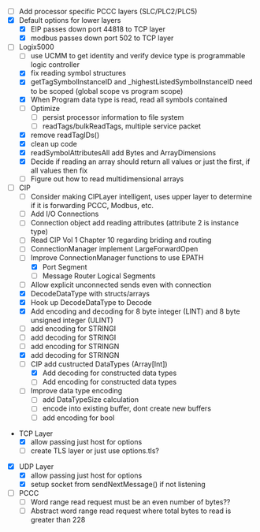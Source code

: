 - [ ] Add processor specific PCCC layers (SLC/PLC2/PLC5)
- [X] Default options for lower layers
  - [X] EIP passes down port 44818 to TCP layer
  - [X] modbus passes down port 502 to TCP layer
- [ ] Logix5000
  - [ ] use UCMM to get identity and verify device type is programmable logic controller
  - [X] fix reading symbol structures
  - [X] getTagSymbolInstanceID and _highestListedSymbolInstanceID need to be scoped (global scope vs program scope)
  - [X] When Program data type is read, read all symbols contained
  - [ ] Optimize
    - [ ] persist processor information to file system
    - [ ] readTags/bulkReadTags, multiple service packet
  - [X] remove readTagIDs()
  - [X] clean up code
  - [X] readSymbolAttributesAll add Bytes and ArrayDimensions
  - [X] Decide if reading an array should return all values or just the first, if all values then fix
  - [ ] Figure out how to read multidimensional arrays
- [ ] CIP
  - [ ] Consider making CIPLayer intelligent, uses upper layer to determine if it is forwarding PCCC, Modbus, etc.
  - [ ] Add I/O Connections
  - [ ] Connection object add reading attributes (attribute 2 is instance type)
  - [ ] Read CIP Vol 1 Chapter 10 regarding briding and routing
  - [ ] ConnectionManager implement LargeForwardOpen
  - [ ] Improve ConnectionManager functions to use EPATH
    - [X] Port Segment
    - [ ] Message Router Logical Segments
  - [ ] Allow explicit unconnected sends even with connection
  - [X] DecodeDataType with structs/arrays
  - [X] Hook up DecodeDataType to Decode
  - [X] Add encoding and decoding for 8 byte integer (LINT) and 8 byte unsigned integer (ULINT)
  - [ ] add encoding for STRINGI
  - [ ] add decoding for STRINGI
  - [ ] add encoding for STRINGN
  - [X] add decoding for STRINGN
  - [ ] CIP add custructed DataTypes (Array[Int])
    - [X] Add decoding for constructed data types
    - [ ] Add encoding for constructed data types
  - [ ] Improve data type encoding
    - [ ] add DataTypeSize calculation
    - [ ] encode into existing buffer, dont create new buffers
    - [ ] add encoding for bool
- TCP Layer
  - [X] allow passing just host for options
  - [ ] create TLS layer or just use options.tls?
- [X] UDP Layer
  - [X] allow passing just host for options
  - [X] setup socket from sendNextMessage() if not listening
- [ ] PCCC
  - [ ] Word range read request must be an even number of bytes??
  - [ ] Abstract word range read request where total bytes to read is greater than 228